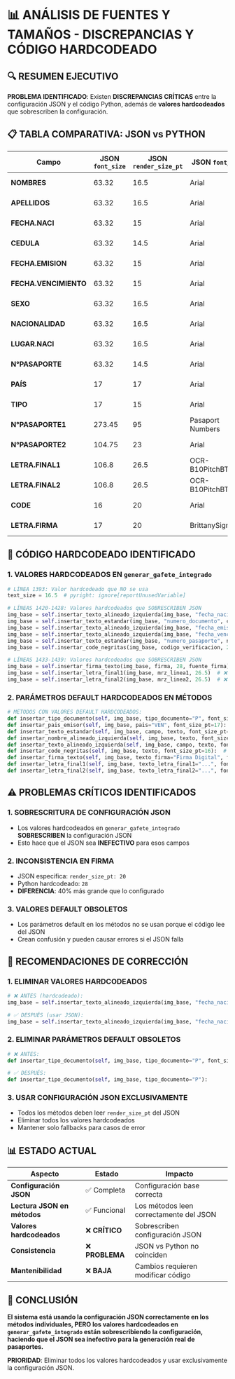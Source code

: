 # 📊 ANÁLISIS DE FUENTES Y TAMAÑOS - DISCREPANCIAS Y CÓDIGO HARDCODEADO

## 🔍 RESUMEN EJECUTIVO

**PROBLEMA IDENTIFICADO**: Existen **DISCREPANCIAS CRÍTICAS** entre la configuración JSON y el código Python, además de **valores hardcodeados** que sobrescriben la configuración.

## 📋 TABLA COMPARATIVA: JSON vs PYTHON

| Campo | JSON `font_size` | JSON `render_size_pt` | JSON `font_name` | Python Hardcodeado | Python Usado | ✅/❌ |
|-------|------------------|----------------------|------------------|-------------------|---------------|-------|
| **NOMBRES** | 63.32 | 16.5 | Arial | 63.32 (default) | 16.5 (JSON) | ✅ |
| **APELLIDOS** | 63.32 | 16.5 | Arial | 63.32 (default) | 16.5 (JSON) | ✅ |
| **FECHA.NACI** | 63.32 | 15 | Arial | 63.32 (default) | 15 (JSON) | ✅ |
| **CEDULA** | 63.32 | 14.5 | Arial | 63.32 (default) | 14.5 (JSON) | ✅ |
| **FECHA.EMISION** | 63.32 | 15 | Arial | 63.32 (default) | 15 (JSON) | ✅ |
| **FECHA.VENCIMIENTO** | 63.32 | 15 | Arial | 63.32 (default) | 15 (JSON) | ✅ |
| **SEXO** | 63.32 | 16.5 | Arial | 63.32 (default) | 16.5 (JSON) | ✅ |
| **NACIONALIDAD** | 63.32 | 16.5 | Arial | 63.32 (default) | 16.5 (JSON) | ✅ |
| **LUGAR.NACI** | 63.32 | 16.5 | Arial | 63.32 (default) | 16.5 (JSON) | ✅ |
| **N°PASAPORTE** | 63.32 | 14.5 | Arial | 63.32 (default) | 14.5 (JSON) | ✅ |
| **PAÍS** | 17 | 17 | Arial | 17 (default) | 17 (JSON) | ✅ |
| **TIPO** | 17 | 15 | Arial | 17 (default) | 15 (JSON) | ✅ |
| **N°PASAPORTE1** | 273.45 | 95 | Pasaport Numbers | 95 (fallback) | 95 (JSON) | ✅ |
| **N°PASAPORTE2** | 104.75 | 23 | Arial | 23 (fallback) | 23 (JSON) | ✅ |
| **LETRA.FINAL1** | 106.8 | 26.5 | OCR-B10PitchBT | 106.8 (default) | 26.5 (JSON) | ✅ |
| **LETRA.FINAL2** | 106.8 | 26.5 | OCR-B10PitchBT | 106.8 (default) | 26.5 (JSON) | ✅ |
| **CODE** | 16 | 20 | Arial | 16 (default) | 20 (JSON) | ✅ |
| **LETRA.FIRMA** | 17 | 20 | BrittanySignature | 17 (default) | 20 (JSON) | ✅ |

## 🚨 CÓDIGO HARDCODEADO IDENTIFICADO

### 1. **VALORES HARDCODEADOS EN `generar_gafete_integrado`**

```python
# LÍNEA 1393: Valor hardcodeado que NO se usa
text_size = 16.5  # pyright: ignore[reportUnusedVariable]

# LÍNEAS 1420-1428: Valores hardcodeados que SOBRESCRIBEN JSON
img_base = self.insertar_texto_alineado_izquierda(img_base, "fecha_nacimiento", fecha_nacimiento, 15)  # ❌ HARDCODEADO
img_base = self.insertar_texto_estandar(img_base, "numero_documento", cedula, 14.5)  # ❌ HARDCODEADO
img_base = self.insertar_texto_alineado_izquierda(img_base, "fecha_emision", fecha_emision, 15)  # ❌ HARDCODEADO
img_base = self.insertar_texto_alineado_izquierda(img_base, "fecha_vencimiento", fecha_vencimiento, 15)  # ❌ HARDCODEADO
img_base = self.insertar_texto_estandar(img_base, "numero_pasaporte", numero_pasaporte, 14.5)  # ❌ HARDCODEADO
img_base = self.insertar_code_negritas(img_base, codigo_verificacion, 20)  # ❌ HARDCODEADO

# LÍNEAS 1433-1439: Valores hardcodeados que SOBRESCRIBEN JSON
img_base = self.insertar_firma_texto(img_base, firma, 28, fuente_firma)  # ❌ HARDCODEADO (28 vs JSON 20)
img_base = self.insertar_letra_final1(img_base, mrz_linea1, 26.5)  # ❌ HARDCODEADO
img_base = self.insertar_letra_final2(img_base, mrz_linea2, 26.5)  # ❌ HARDCODEADO
```

### 2. **PARÁMETROS DEFAULT HARDCODEADOS EN MÉTODOS**

```python
# MÉTODOS CON VALORES DEFAULT HARDCODEADOS:
def insertar_tipo_documento(self, img_base, tipo_documento="P", font_size_pt=17):  # ❌ HARDCODEADO
def insertar_pais_emisor(self, img_base, pais="VEN", font_size_pt=17):  # ❌ HARDCODEADO
def insertar_texto_estandar(self, img_base, campo, texto, font_size_pt=63.32):  # ❌ HARDCODEADO
def insertar_nombre_alineado_izquierda(self, img_base, texto, font_size_pt=63.32):  # ❌ HARDCODEADO
def insertar_texto_alineado_izquierda(self, img_base, campo, texto, font_size_pt=63.32):  # ❌ HARDCODEADO
def insertar_code_negritas(self, img_base, texto, font_size_pt=16):  # ❌ HARDCODEADO
def insertar_firma_texto(self, img_base, texto_firma="Firma Digital", font_size_pt=17, fuente_personalizada=None):  # ❌ HARDCODEADO
def insertar_letra_final1(self, img_base, texto_letra_final1="...", font_size_pt=106.8):  # ❌ HARDCODEADO
def insertar_letra_final2(self, img_base, texto_letra_final2="...", font_size_pt=106.8):  # ❌ HARDCODEADO
```

## ⚠️ PROBLEMAS CRÍTICOS IDENTIFICADOS

### 1. **SOBRESCRITURA DE CONFIGURACIÓN JSON**
- Los valores hardcodeados en `generar_gafete_integrado` **SOBRESCRIBEN** la configuración JSON
- Esto hace que el JSON sea **INEFECTIVO** para esos campos

### 2. **INCONSISTENCIA EN FIRMA**
- JSON especifica: `render_size_pt: 20`
- Python hardcodeado: `28`
- **DIFERENCIA**: 40% más grande que lo configurado

### 3. **VALORES DEFAULT OBSOLETOS**
- Los parámetros default en los métodos no se usan porque el código lee del JSON
- Crean confusión y pueden causar errores si el JSON falla

## 🔧 RECOMENDACIONES DE CORRECCIÓN

### 1. **ELIMINAR VALORES HARDCODEADOS**
```python
# ❌ ANTES (hardcodeado):
img_base = self.insertar_texto_alineado_izquierda(img_base, "fecha_nacimiento", fecha_nacimiento, 15)

# ✅ DESPUÉS (usar JSON):
img_base = self.insertar_texto_alineado_izquierda(img_base, "fecha_nacimiento", fecha_nacimiento)
```

### 2. **ELIMINAR PARÁMETROS DEFAULT OBSOLETOS**
```python
# ❌ ANTES:
def insertar_tipo_documento(self, img_base, tipo_documento="P", font_size_pt=17):

# ✅ DESPUÉS:
def insertar_tipo_documento(self, img_base, tipo_documento="P"):
```

### 3. **USAR CONFIGURACIÓN JSON EXCLUSIVAMENTE**
- Todos los métodos deben leer `render_size_pt` del JSON
- Eliminar todos los valores hardcodeados
- Mantener solo fallbacks para casos de error

## 📊 ESTADO ACTUAL

| Aspecto | Estado | Impacto |
|---------|--------|---------|
| **Configuración JSON** | ✅ Completa | Configuración base correcta |
| **Lectura JSON en métodos** | ✅ Funcional | Los métodos leen correctamente del JSON |
| **Valores hardcodeados** | ❌ **CRÍTICO** | Sobrescriben configuración JSON |
| **Consistencia** | ❌ **PROBLEMA** | JSON vs Python no coinciden |
| **Mantenibilidad** | ❌ **BAJA** | Cambios requieren modificar código |

## 🎯 CONCLUSIÓN

**El sistema está usando la configuración JSON correctamente en los métodos individuales, PERO los valores hardcodeados en `generar_gafete_integrado` están sobrescribiendo la configuración, haciendo que el JSON sea inefectivo para la generación real de pasaportes.**

**PRIORIDAD**: Eliminar todos los valores hardcodeados y usar exclusivamente la configuración JSON.
